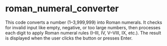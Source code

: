 # roman_numeral_converter
This code converts a number (1–3,999,999) into Roman numerals. It checks for invalid input like empty, negative, or too large numbers, then processes each digit to apply Roman numeral rules (I–III, IV, V–VIII, IX, etc.). The result is displayed when the user clicks the button or presses Enter.
